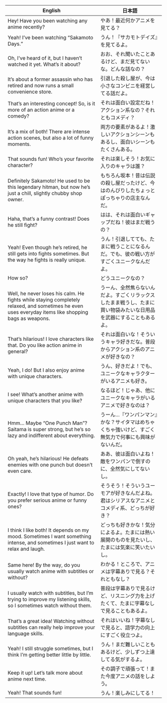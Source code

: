 | **English**                                                                                                                                         | **日本語**                                                   |
| --------------------------------------------------------------------------------------------------------------------------------------------------- | --------------------------------------------------------- |
| Hey! Have you been watching any anime recently?                                                                                                     | やあ！最近何かアニメを見てる？                                           |
| Yeah! I’ve been watching “Sakamoto Days.”                                                                                                           | うん！『サカモトデイズ』を見てるよ。                                        |
| Oh, I’ve heard of it, but I haven’t watched it yet. What’s it about?                                                                                | おお、それ聞いたことあるけど、まだ見てないな。どんな話なの？                            |
| It’s about a former assassin who has retired and now runs a small convenience store.                                                                | 引退した殺し屋が、今は小さなコンビニを経営してる話だよ。                              |
| That’s an interesting concept! So, is it more of an action anime or a comedy?                                                                       | それは面白い設定だね！アクション系なの？それともコメディ？                             |
| It’s a mix of both! There are intense action scenes, but also a lot of funny moments.                                                               | 両方の要素があるよ！激しいアクションシーンもあるし、面白いシーンもたくさんある。                  |
| That sounds fun! Who’s your favorite character?                                                                                                     | それは楽しそう！お気に入りのキャラは誰？                                      |
| Definitely Sakamoto! He used to be this legendary hitman, but now he’s just a chill, slightly chubby shop owner.                                    | もちろん坂本！昔は伝説の殺し屋だったけど、今はのんびりしたちょっとぽっちゃりの店主なんだ。             |
| Haha, that’s a funny contrast! Does he still fight?                                                                                                 | はは、それは面白いギャップだね！彼はまだ戦うの？                                  |
| Yeah! Even though he’s retired, he still gets into fights sometimes. But the way he fights is really unique.                                        | うん！引退してても、たまに戦うことになるんだ。でも、彼の戦い方がすごくユニークなんだよ。              |
| How so?                                                                                                                                             | どうユニークなの？                                                 |
| Well, he never loses his calm. He fights while staying completely relaxed, and sometimes he even uses everyday items like shopping bags as weapons. | うーん、全然焦らないんだよ。すごくリラックスしたまま戦うし、たまに買い物袋みたいな日用品を武器にすることもあるよ。 |
| That’s hilarious! I love characters like that. Do you like action anime in general?                                                                 | それは面白いな！そういうキャラ好きだな。普段からアクション系のアニメが好きなの？                  |
| Yeah, I do! But I also enjoy anime with unique characters.                                                                                          | うん、好きだよ！でも、ユニークなキャラクターがいるアニメも好き。                          |
| I see! What’s another anime with unique characters that you like?                                                                                   | なるほど！じゃあ、他にユニークなキャラがいるアニメで好きなのは？                          |
| Hmm… Maybe “One Punch Man”? Saitama is super strong, but he’s so lazy and indifferent about everything.                                             | うーん…『ワンパンマン』かな？サイタマはめちゃくちゃ強いけど、すごく無気力で何事にも興味がないんだ。        |
| Oh yeah, he’s hilarious! He defeats enemies with one punch but doesn’t even care.                                                                   | ああ、彼は面白いよね！敵をワンパンで倒すのに、全然気にしてないし。                         |
| Exactly! I love that type of humor. Do you prefer serious anime or funny ones?                                                                      | そうそう！そういうユーモアが好きなんだよね。君はシリアスなアニメとコメディ系、どっちが好き？            |
| I think I like both! It depends on my mood. Sometimes I want something intense, and sometimes I just want to relax and laugh.                       | どっちも好きかな！気分によるよ。たまには熱い展開のものを見たいし、たまには気楽に笑いたいし。            |
| Same here! By the way, do you usually watch anime with subtitles or without?                                                                        | わかる！ところで、アニメは字幕ありで見る？それともなし？                              |
| I usually watch with subtitles, but I’m trying to improve my listening skills, so I sometimes watch without them.                                   | 普段は字幕ありで見るけど、リスニング力を上げたくて、たまに字幕なしで見ることもあるよ。               |
| That’s a great idea! Watching without subtitles can really help improve your language skills.                                                       | それはいいね！字幕なしで見ると、語学力の向上にすごく役立つよ。                           |
| Yeah! I still struggle sometimes, but I think I’m getting better little by little.                                                                  | うん！まだ難しいこともあるけど、少しずつ上達してる気がするよ。                           |
| Keep it up! Let’s talk more about anime next time.                                                                                                  | その調子で頑張って！また今度アニメの話をしよう。                                  |
| Yeah! That sounds fun!                                                                                                                              | うん！楽しみにしてる！                                               |

